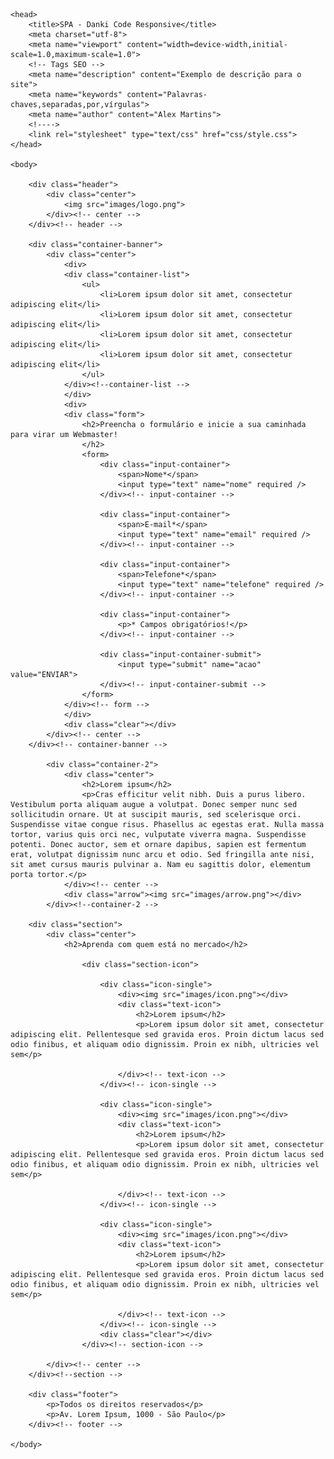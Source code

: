 <!DOCTYPE html>
<html>

	<head>
		<title>SPA - Danki Code Responsive</title>
		<meta charset="utf-8">
		<meta name="viewport" content="width=device-width,initial-scale=1.0,maximum-scale=1.0">
		<!-- Tags SEO -->
		<meta name="description" content="Exemplo de descrição para o site">
		<meta name="keywords" content="Palavras-chaves,separadas,por,vírgulas">
		<meta name="author" content="Alex Martins">
		<!---->
		<link rel="stylesheet" type="text/css" href="css/style.css">
	</head>

	<body>

		<div class="header">
			<div class="center">
				<img src="images/logo.png">
			</div><!-- center -->
		</div><!-- header -->

		<div class="container-banner">
			<div class="center">
				<div>
				<div class="container-list">
					<ul>
						<li>Lorem ipsum dolor sit amet, consectetur adipiscing elit</li>
						<li>Lorem ipsum dolor sit amet, consectetur adipiscing elit</li>
						<li>Lorem ipsum dolor sit amet, consectetur adipiscing elit</li>
						<li>Lorem ipsum dolor sit amet, consectetur adipiscing elit</li>
					</ul>
				</div><!--container-list -->
				</div>
				<div>
				<div class="form">
					<h2>Preencha o formulário e inicie a sua caminhada para virar um Webmaster!
					</h2>
					<form>
						<div class="input-container">
							<span>Nome*</span>
							<input type="text" name="nome" required />						
						</div><!-- input-container -->

						<div class="input-container">
							<span>E-mail*</span>
							<input type="text" name="email" required />						
						</div><!-- input-container -->

						<div class="input-container">
							<span>Telefone*</span>
							<input type="text" name="telefone" required />						
						</div><!-- input-container -->

						<div class="input-container">
							<p>* Campos obrigatórios!</p>
						</div><!-- input-container -->

						<div class="input-container-submit">
							<input type="submit" name="acao" value="ENVIAR">
						</div><!-- input-container-submit -->
					</form>
				</div><!-- form -->
				</div>
				<div class="clear"></div>
			</div><!-- center -->			
		</div><!-- container-banner -->

			<div class="container-2">
				<div class="center">
					<h2>Lorem ipsum</h2>
					<p>Cras efficitur velit nibh. Duis a purus libero. Vestibulum porta aliquam augue a volutpat. Donec semper nunc sed sollicitudin ornare. Ut at suscipit mauris, sed scelerisque orci. Suspendisse vitae congue risus. Phasellus ac egestas erat. Nulla massa tortor, varius quis orci nec, vulputate viverra magna. Suspendisse potenti. Donec auctor, sem et ornare dapibus, sapien est fermentum erat, volutpat dignissim nunc arcu et odio. Sed fringilla ante nisi, sit amet cursus mauris pulvinar a. Nam eu sagittis dolor, elementum porta tortor.</p>
				</div><!-- center -->
				<div class="arrow"><img src="images/arrow.png"></div>
			</div><!--container-2 -->
		
		<div class="section">
			<div class="center">
				<h2>Aprenda com quem está no mercado</h2>

					<div class="section-icon">
						
						<div class="icon-single">
							<div><img src="images/icon.png"></div>
							<div class="text-icon">
								<h2>Lorem ipsum</h2>
								<p>Lorem ipsum dolor sit amet, consectetur adipiscing elit. Pellentesque sed gravida eros. Proin dictum lacus sed odio finibus, et aliquam odio dignissim. Proin ex nibh, ultricies vel sem</p>

							</div><!-- text-icon -->
						</div><!-- icon-single -->

						<div class="icon-single">
							<div><img src="images/icon.png"></div>
							<div class="text-icon">
								<h2>Lorem ipsum</h2>
								<p>Lorem ipsum dolor sit amet, consectetur adipiscing elit. Pellentesque sed gravida eros. Proin dictum lacus sed odio finibus, et aliquam odio dignissim. Proin ex nibh, ultricies vel sem</p>

							</div><!-- text-icon -->
						</div><!-- icon-single -->

						<div class="icon-single">
							<div><img src="images/icon.png"></div>
							<div class="text-icon">
								<h2>Lorem ipsum</h2>
								<p>Lorem ipsum dolor sit amet, consectetur adipiscing elit. Pellentesque sed gravida eros. Proin dictum lacus sed odio finibus, et aliquam odio dignissim. Proin ex nibh, ultricies vel sem</p>

							</div><!-- text-icon -->
						</div><!-- icon-single -->
						<div class="clear"></div>
					</div><!-- section-icon -->

			</div><!-- center -->
		</div><!--section -->		

		<div class="footer">
			<p>Todos os direitos reservados</p>
			<p>Av. Lorem Ipsum, 1000 - São Paulo</p>
		</div><!-- footer -->	

	</body>

</html>
